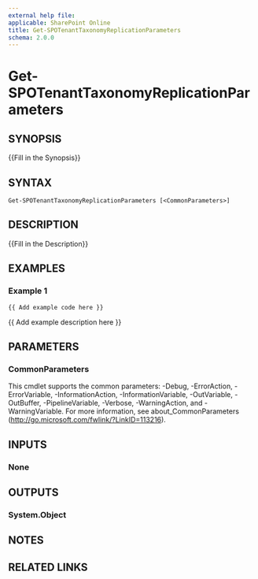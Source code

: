 ```yaml
---
external help file: 
applicable: SharePoint Online
title: Get-SPOTenantTaxonomyReplicationParameters
schema: 2.0.0
---
```


# Get-SPOTenantTaxonomyReplicationParameters

## SYNOPSIS
{{Fill in the Synopsis}}

## SYNTAX

```
Get-SPOTenantTaxonomyReplicationParameters [<CommonParameters>]
```

## DESCRIPTION
{{Fill in the Description}}

## EXAMPLES

### Example 1 
```
{{ Add example code here }}
```

{{ Add example description here }}

## PARAMETERS

### CommonParameters
This cmdlet supports the common parameters: -Debug, -ErrorAction, -ErrorVariable, -InformationAction, -InformationVariable, -OutVariable, -OutBuffer, -PipelineVariable, -Verbose, -WarningAction, and -WarningVariable. For more information, see about_CommonParameters (http://go.microsoft.com/fwlink/?LinkID=113216).

## INPUTS

### None

## OUTPUTS

### System.Object

## NOTES

## RELATED LINKS

